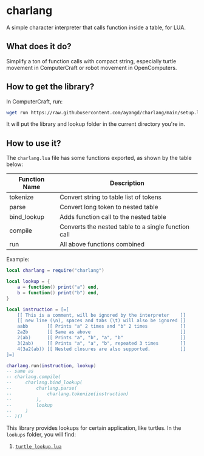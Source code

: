 # charlang

A simple character interpreter that calls function inside a table, for LUA.

## What does it do?

Simplify a ton of function calls with compact string, especially turtle movement in ComputerCraft or robot movement in OpenComputers.

## How to get the library?

In ComputerCraft, run:
```sh
wget run https://raw.githubusercontent.com/ayangd/charlang/main/setup.lua
```

It will put the library and lookup folder in the current directory you're in.

## How to use it?

The `charlang.lua` file has some functions exported, as shown by the table below:

| Function Name | Description                                         |
|---------------|-----------------------------------------------------|
| tokenize      | Convert string to table list of tokens              |
| parse         | Convert long token to nested table                  |
| bind_lookup   | Adds function call to the nested table              |
| compile       | Converts the nested table to a single function call |
| run           | All above functions combined                        |

Example:

```lua
local charlang = require("charlang")

local lookup = {
    a = function() print("a") end,
    b = function() print("b") end,
}

local instruction = [=[
    [[ This is a comment, will be ignored by the interpreter    ]]
    [[ new line (\n), spaces and tabs (\t) will also be ignored ]]
    aabb       [[ Prints "a" 2 times and "b" 2 times            ]]
    2a2b       [[ Same as above                                 ]]
    2(ab)      [[ Prints "a", "b", "a", "b"                     ]]
    3(2ab)     [[ Prints "a", "a", "b", repeated 3 times        ]]
    4(3a2(ab)) [[ Nested closures are also supported.           ]]
]=]

charlang.run(instruction, lookup)
-- same as
-- charlang.compile(
--     charlang.bind_lookup(
--         charlang.parse(
--             charlang.tokenize(instruction)
--         ),
--         lookup
--     )
-- )()
```

This library provides lookups for certain application, like turtles. In the `lookups` folder, you will find:
1. [`turtle_lookup.lua`](lookups/turtle_lookup.md)
